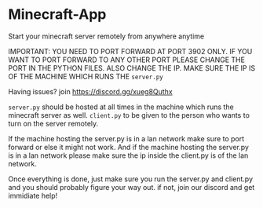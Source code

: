 # Minecraft-App
Start your minecraft server remotely from anywhere anytime


IMPORTANT: YOU NEED TO PORT FORWARD AT PORT 3902 ONLY. IF YOU WANT TO PORT FORWARD TO ANY OTHER PORT PLEASE CHANGE THE PORT IN THE PYTHON FILES.
           ALSO CHANGE THE IP. MAKE SURE THE IP IS OF THE MACHINE WHICH RUNS THE `server.py`
           
Having issues? join https://discord.gg/xueg8Quthx 

`server.py` should be hosted at all times in the machine which runs the minecraft server as well.
`client.py` to be given to the person who wants to turn on the server remotely.

If the machine hosting the server.py is in a lan network make sure to port forward or else it might not work. 
And if the machine hosting the server.py is in a lan network please make sure the ip inside the client.py is of the lan network.

Once everything is done, just make sure you run the server.py and client.py and you should probably figure your way out. if not, join our discord and get immidiate help!
